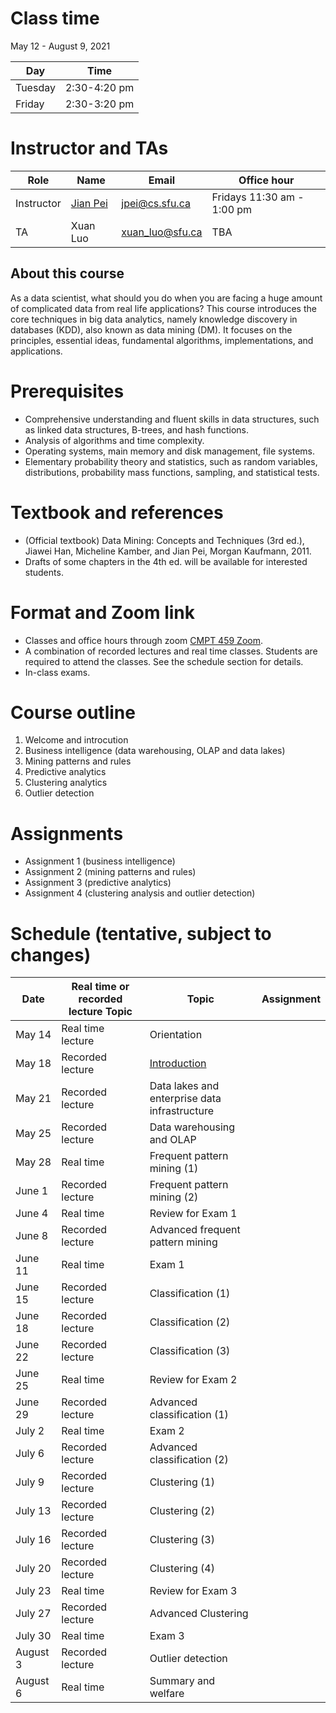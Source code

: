 # Class time
May 12 - August 9, 2021

| Day | Time |
|---|---|
| Tuesday | 2:30-4:20 pm |
| Friday | 2:30-3:20 pm |

# Instructor and TAs

| Role | Name | Email | Office hour |
|---|---|---|---|
| Instructor | [Jian Pei](http://www.cs.sfu.ca/~jpei) | jpei@cs.sfu.ca | Fridays 11:30 am - 1:00 pm |
| TA | Xuan Luo | xuan_luo@sfu.ca | TBA |

## About this course

As a data scientist, what should you do when you are facing a huge amount of complicated data from real life applications? This course introduces the core techniques in big data analytics, namely knowledge discovery in databases (KDD), also known as data mining (DM). It focuses on the principles, essential ideas, fundamental algorithms, implementations, and applications.

# Prerequisites

- Comprehensive understanding and fluent skills in data structures, such as linked data structures, B-trees, and hash functions.
- Analysis of algorithms and time complexity.
- Operating systems, main memory and disk management, file systems.
- Elementary probability theory and statistics, such as random variables, distributions, probability mass functions, sampling, and statistical tests.

# Textbook and references
- (Official textbook) Data Mining: Concepts and Techniques (3rd ed.), Jiawei Han, Micheline Kamber, and Jian Pei, Morgan Kaufmann, 2011.
- Drafts of some chapters in the 4th ed. will be available for interested students.

# Format and Zoom link
- Classes and office hours through zoom [CMPT 459 Zoom](https://sfu.zoom.us/j/67922370112?pwd=TnZzY0FzdERseVMyWnNkMFJZbGc3dz09). 
- A combination of recorded lectures and real time classes.  Students are required to attend the classes. See the schedule section for details.
- In-class exams.

# Course outline
1. Welcome and introcution
2. Business intelligence (data warehousing, OLAP and data lakes)
3. Mining patterns and rules
4. Predictive analytics
5. Clustering analytics
6. Outlier detection

# Assignments
- Assignment 1 (business intelligence)
- Assignment 2 (mining patterns and rules)
- Assignment 3 (predictive analytics)
- Assignment 4 (clustering analysis and outlier detection)

# Schedule (tentative, subject to changes)

| Date | Real time or recorded lecture Topic | Topic | Assignment |
|---|---|---|---|
| May 14 | Real time lecture | Orientation | |
| May 18 | Recorded lecture | [Introduction](https://www.cs.sfu.ca/cc/459/jpei/21/459Introduction.pdf) |  |
| May 21 | Recorded lecture | Data lakes and enterprise data infrastructure | |
| May 25 | Recorded lecture | Data warehousing and OLAP| |
| May 28 | Real time | Frequent pattern mining (1) | |
| June 1 | Recorded lecture | Frequent pattern mining (2) | |
| June 4 | Real time | Review for Exam 1 | |
| June 8 | Recorded lecture | Advanced frequent pattern mining | |
| June 11 | Real time | Exam 1 | |
| June 15 | Recorded lecture | Classification (1) | |
| June 18 | Recorded lecture | Classification (2) | |
| June 22 | Recorded lecture | Classification (3) | |
| June 25 | Real time | Review for Exam 2 | |
| June 29 | Recorded lecture | Advanced classification (1) | |
| July 2 | Real time | Exam 2 | |
| July 6 | Recorded lecture | Advanced classification (2) | |
| July 9 | Recorded lecture | Clustering (1) | |
| July 13 | Recorded lecture | Clustering (2) | |
| July 16 | Recorded lecture | Clustering (3) | |
| July 20 | Recorded lecture | Clustering (4) | |
| July 23 | Real time | Review for Exam 3 | |
| July 27 | Recorded lecture | Advanced Clustering | |
| July 30 | Real time | Exam 3 | |
| August 3 | Recorded lecture | Outlier detection| |
| August 6 | Real time | Summary and welfare | |
